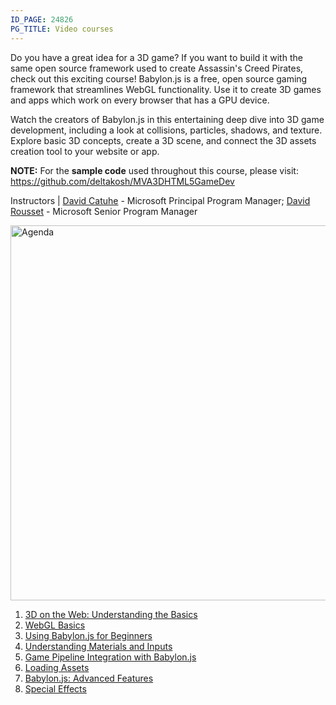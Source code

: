 ```yaml
---
ID_PAGE: 24826
PG_TITLE: Video courses
---
```

Do you have a great idea for a 3D game? If you want to build it with the same open source framework used to create Assassin's Creed Pirates, check out this exciting course! Babylon.js is a free, open source gaming framework that streamlines WebGL functionality. Use it to create 3D games and apps which work on every browser that has a GPU device.

Watch the creators of Babylon.js in this entertaining deep dive into 3D game development, including a look at collisions, particles, shadows, and texture. Explore basic 3D concepts, create a 3D scene, and connect the 3D assets creation tool to your website or app.

**NOTE:** For the **sample code** used throughout this course, please visit: https://github.com/deltakosh/MVA3DHTML5GameDev

Instructors | [David Catuhe](http://twitter.com/deltakosh) - Microsoft Principal Program Manager; [David Rousset](http://twitter.com/davrous) - Microsoft Senior Program Manager

<img src="http://az612410.vo.msecnd.net/wwwbabylonjs/doc/agendavideoscourse.jpg" alt="Agenda" style="width: 600px;"/>

1. [3D on the Web: Understanding the Basics](http://doc.babylonjs.com/page.php?p=24827)
2. [WebGL Basics](http://doc.babylonjs.com/page.php?p=24828)
3. [Using Babylon.js for Beginners](http://doc.babylonjs.com/page.php?p=24829)
4. [Understanding Materials and Inputs](http://doc.babylonjs.com/page.php?p=24830)
5. [Game Pipeline Integration with Babylon.js](http://doc.babylonjs.com/page.php?p=24831)
6. [Loading Assets](http://doc.babylonjs.com/page.php?p=24832)
7. [Babylon.js: Advanced Features](http://doc.babylonjs.com/page.php?p=24833)
8. [Special Effects](http://doc.babylonjs.com/page.php?p=24834)